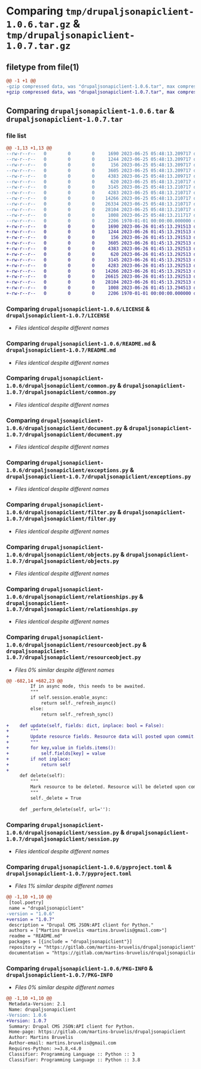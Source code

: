 # Comparing `tmp/drupaljsonapiclient-1.0.6.tar.gz` & `tmp/drupaljsonapiclient-1.0.7.tar.gz`

## filetype from file(1)

```diff
@@ -1 +1 @@
-gzip compressed data, was "drupaljsonapiclient-1.0.6.tar", max compression
+gzip compressed data, was "drupaljsonapiclient-1.0.7.tar", max compression
```

## Comparing `drupaljsonapiclient-1.0.6.tar` & `drupaljsonapiclient-1.0.7.tar`

### file list

```diff
@@ -1,13 +1,13 @@
--rw-r--r--   0        0        0     1690 2023-06-25 05:48:13.209717 drupaljsonapiclient-1.0.6/LICENSE
--rw-r--r--   0        0        0     1244 2023-06-25 05:48:13.209717 drupaljsonapiclient-1.0.6/README.md
--rw-r--r--   0        0        0      156 2023-06-25 05:48:13.209717 drupaljsonapiclient-1.0.6/drupaljsonapiclient/__init__.py
--rw-r--r--   0        0        0     3605 2023-06-25 05:48:13.209717 drupaljsonapiclient-1.0.6/drupaljsonapiclient/common.py
--rw-r--r--   0        0        0     4383 2023-06-25 05:48:13.209717 drupaljsonapiclient-1.0.6/drupaljsonapiclient/document.py
--rw-r--r--   0        0        0      620 2023-06-25 05:48:13.210717 drupaljsonapiclient-1.0.6/drupaljsonapiclient/exceptions.py
--rw-r--r--   0        0        0     3145 2023-06-25 05:48:13.210717 drupaljsonapiclient-1.0.6/drupaljsonapiclient/filter.py
--rw-r--r--   0        0        0     4283 2023-06-25 05:48:13.210717 drupaljsonapiclient-1.0.6/drupaljsonapiclient/objects.py
--rw-r--r--   0        0        0    14266 2023-06-25 05:48:13.210717 drupaljsonapiclient-1.0.6/drupaljsonapiclient/relationships.py
--rw-r--r--   0        0        0    26334 2023-06-25 05:48:13.210717 drupaljsonapiclient-1.0.6/drupaljsonapiclient/resourceobject.py
--rw-r--r--   0        0        0    28104 2023-06-25 05:48:13.210717 drupaljsonapiclient-1.0.6/drupaljsonapiclient/session.py
--rw-r--r--   0        0        0     1008 2023-06-25 05:48:13.211717 drupaljsonapiclient-1.0.6/pyproject.toml
--rw-r--r--   0        0        0     2206 1970-01-01 00:00:00.000000 drupaljsonapiclient-1.0.6/PKG-INFO
+-rw-r--r--   0        0        0     1690 2023-06-26 01:45:13.291513 drupaljsonapiclient-1.0.7/LICENSE
+-rw-r--r--   0        0        0     1244 2023-06-26 01:45:13.291513 drupaljsonapiclient-1.0.7/README.md
+-rw-r--r--   0        0        0      156 2023-06-26 01:45:13.291513 drupaljsonapiclient-1.0.7/drupaljsonapiclient/__init__.py
+-rw-r--r--   0        0        0     3605 2023-06-26 01:45:13.292513 drupaljsonapiclient-1.0.7/drupaljsonapiclient/common.py
+-rw-r--r--   0        0        0     4383 2023-06-26 01:45:13.292513 drupaljsonapiclient-1.0.7/drupaljsonapiclient/document.py
+-rw-r--r--   0        0        0      620 2023-06-26 01:45:13.292513 drupaljsonapiclient-1.0.7/drupaljsonapiclient/exceptions.py
+-rw-r--r--   0        0        0     3145 2023-06-26 01:45:13.292513 drupaljsonapiclient-1.0.7/drupaljsonapiclient/filter.py
+-rw-r--r--   0        0        0     4283 2023-06-26 01:45:13.292513 drupaljsonapiclient-1.0.7/drupaljsonapiclient/objects.py
+-rw-r--r--   0        0        0    14266 2023-06-26 01:45:13.292513 drupaljsonapiclient-1.0.7/drupaljsonapiclient/relationships.py
+-rw-r--r--   0        0        0    26615 2023-06-26 01:45:13.292513 drupaljsonapiclient-1.0.7/drupaljsonapiclient/resourceobject.py
+-rw-r--r--   0        0        0    28104 2023-06-26 01:45:13.292513 drupaljsonapiclient-1.0.7/drupaljsonapiclient/session.py
+-rw-r--r--   0        0        0     1008 2023-06-26 01:45:13.294513 drupaljsonapiclient-1.0.7/pyproject.toml
+-rw-r--r--   0        0        0     2206 1970-01-01 00:00:00.000000 drupaljsonapiclient-1.0.7/PKG-INFO
```

### Comparing `drupaljsonapiclient-1.0.6/LICENSE` & `drupaljsonapiclient-1.0.7/LICENSE`

 * *Files identical despite different names*

### Comparing `drupaljsonapiclient-1.0.6/README.md` & `drupaljsonapiclient-1.0.7/README.md`

 * *Files identical despite different names*

### Comparing `drupaljsonapiclient-1.0.6/drupaljsonapiclient/common.py` & `drupaljsonapiclient-1.0.7/drupaljsonapiclient/common.py`

 * *Files identical despite different names*

### Comparing `drupaljsonapiclient-1.0.6/drupaljsonapiclient/document.py` & `drupaljsonapiclient-1.0.7/drupaljsonapiclient/document.py`

 * *Files identical despite different names*

### Comparing `drupaljsonapiclient-1.0.6/drupaljsonapiclient/exceptions.py` & `drupaljsonapiclient-1.0.7/drupaljsonapiclient/exceptions.py`

 * *Files identical despite different names*

### Comparing `drupaljsonapiclient-1.0.6/drupaljsonapiclient/filter.py` & `drupaljsonapiclient-1.0.7/drupaljsonapiclient/filter.py`

 * *Files identical despite different names*

### Comparing `drupaljsonapiclient-1.0.6/drupaljsonapiclient/objects.py` & `drupaljsonapiclient-1.0.7/drupaljsonapiclient/objects.py`

 * *Files identical despite different names*

### Comparing `drupaljsonapiclient-1.0.6/drupaljsonapiclient/relationships.py` & `drupaljsonapiclient-1.0.7/drupaljsonapiclient/relationships.py`

 * *Files identical despite different names*

### Comparing `drupaljsonapiclient-1.0.6/drupaljsonapiclient/resourceobject.py` & `drupaljsonapiclient-1.0.7/drupaljsonapiclient/resourceobject.py`

 * *Files 0% similar despite different names*

```diff
@@ -682,14 +682,23 @@
         If in async mode, this needs to be awaited.
         """
         if self.session.enable_async:
             return self._refresh_async()
         else:
             return self._refresh_sync()
 
+    def update(self, fields: dict, inplace: bool = False):
+        """
+        Update resource fields. Resource data will posted upon commit.
+        """
+        for key,value in fields.items():
+            self.fields[key] = value
+        if not inplace:
+            return self
+
     def delete(self):
         """
         Mark resource to be deleted. Resource will be deleted upon commit.
         """
         self._delete = True
 
     def _perform_delete(self, url=''):
```

### Comparing `drupaljsonapiclient-1.0.6/drupaljsonapiclient/session.py` & `drupaljsonapiclient-1.0.7/drupaljsonapiclient/session.py`

 * *Files identical despite different names*

### Comparing `drupaljsonapiclient-1.0.6/pyproject.toml` & `drupaljsonapiclient-1.0.7/pyproject.toml`

 * *Files 1% similar despite different names*

```diff
@@ -1,10 +1,10 @@
 [tool.poetry]
 name = "drupaljsonapiclient"
-version = "1.0.6"
+version = "1.0.7"
 description = "Drupal CMS JSON:API client for Python."
 authors = ["Martins Bruvelis <martins.bruvelis@gmail.com>"]
 readme = "README.md"
 packages = [{include = "drupaljsonapiclient"}]
 repository = "https://gitlab.com/martins-bruvelis/drupaljsonapiclient"
 documentation = "https://gitlab.com/martins-bruvelis/drupaljsonapiclient/-/blob/main/README.md"
```

### Comparing `drupaljsonapiclient-1.0.6/PKG-INFO` & `drupaljsonapiclient-1.0.7/PKG-INFO`

 * *Files 0% similar despite different names*

```diff
@@ -1,10 +1,10 @@
 Metadata-Version: 2.1
 Name: drupaljsonapiclient
-Version: 1.0.6
+Version: 1.0.7
 Summary: Drupal CMS JSON:API client for Python.
 Home-page: https://gitlab.com/martins-bruvelis/drupaljsonapiclient
 Author: Martins Bruvelis
 Author-email: martins.bruvelis@gmail.com
 Requires-Python: >=3.8,<4.0
 Classifier: Programming Language :: Python :: 3
 Classifier: Programming Language :: Python :: 3.8
```

